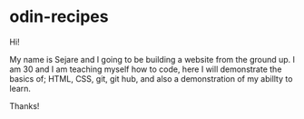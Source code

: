 # odin-recipes
Hi!

My name is Sejare and I going to be building a website from the ground up. I am 30 and I am teaching myself how to code, here I will demonstrate the basics of; HTML, CSS, git, git hub, and also a demonstration of my abillty to learn.

Thanks!